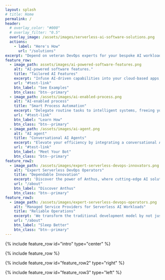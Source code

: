 ```yaml
---
layout: splash
# title: Home
permalink: /
header:
  # overlay_color: "#000"
  # overlay_filter: "0.5"
  overlay_image: /assets/images/serverless-ai-software-solutions.png
  actions:
    - label: "Here's How"
      url: "/solutions"
excerpt: "Depend on veteran DevOps experts for your bespoke AI workloads."
feature_row:
  - image_path: assets/images/ai-powered-software-features.png
    alt: "AI-powered software features."
    title: "Tailored AI Features"
    excerpt: "Infuse AI-driven capabilities into your cloud-based apps, mobile applications, or existing systems."
    url: "#test-link"
    btn_label: "See Examples"
    btn_class: "btn--primary"
  - image_path: /assets/images/ai-enabled-process.png
    alt: "AI-enabled process"
    title: "Smart Process Automation"
    excerpt: "Delegate routine tasks to intelligent systems, freeing your team for higher-impact initiatives."
    url: "#test-link"
    btn_label: "Learn How"
    btn_class: "btn--primary"
  - image_path: /assets/images/ai-agent.png
    alt: "AI agent"
    title: "Conversational AI Agents"
    excerpt: "Elevate your efficiency by integrating a conversational AI co-pilot, enabling dialogues with your business operations."
    url: "#test-link"
    btn_label: "Meet Your Bot"
    btn_class: "btn--primary"
feature_row2:
  - image_path: /assets/images/expert-serverless-devops-innovators.png
    alt: "Expert Serverless DevOps Operators"
    title: "Dependable Innovation"
    excerpt: 'Discover the power of Anthus, where cutting-edge AI solutions and unwavering reliability meet. Our team crafts <mark>bespoke AI solutions</mark> tailored to your needs with a <mark>foundation of operational excellence</mark>. Experience the perfect blend of <mark>innovation and integrity</mark>.'
    url: "/about"
    btn_label: "Discover Anthus"
    btn_class: "btn--primary"
feature_row3:
  - image_path: /assets/images/expert-serverless-devops-operators.png
    alt: "Managed Service Providers for Serverless AI Workloads"
    title: "Reliable Operations"
    excerpt: 'We transform the traditional development model by not just building your digital assets, but running them for you -- <mark>responsibly, reliably, and affordably</mark>. With a foundation in strong DevOps practices enhanced by <mark>serverless technology and artificial intelligence</mark>, we go beyond mere development. We are your long-term partners in this digital journey, ensuring <mark>continuous operation and maintenance</mark> of the ITSM components, cloud APIs, web and mobile applications we craft. This partnership allows you to focus solely on propelling your business forward.'
    url: "/about"
    btn_label: "Sleep Better"
    btn_class: "btn--primary"
---
```


{% include feature_row id="intro" type="center" %}

{% include feature_row %}

{% include feature_row id="feature_row2" type="right" %}

{% include feature_row id="feature_row3" type="left" %}